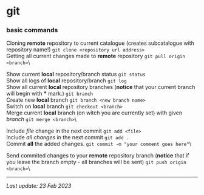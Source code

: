 # git 
### basic commands

Cloning **remote** repository to current catalogue (creates subcatalogue with repository name!)
```git clone <repository url address>```\
Getting all current changes made to **remote** repository
```git pull origin <branch>```\

Show current **local** repository/branch status
```git status```\
Show all logs of **local** repository/branch
```git log```\
Show all current **local** repository branches (**notice** that your current branch will begin with __*__ mark.)
```git branch```\
Create new **local** branch
```git branch <new branch name>```\
Switch on **local** branch
```git checkout <branch>```\
Merge current **local** branch (on witch you are currently set) with given *branch*
```git merge <branch>```\

Include *file* change in the next commit
```git add <file>```\
Include *all changes* in the next commit
```git add .```\
Commit **all** the added changes.
```git commit -m "your comment goes here"```\

Send commited changes to your **remote** repository branch (**notice** that if you leave the branch empty - all branches will be sent)
```git push origin <branch>```\

---
_Last update: 23 Feb 2023_ 